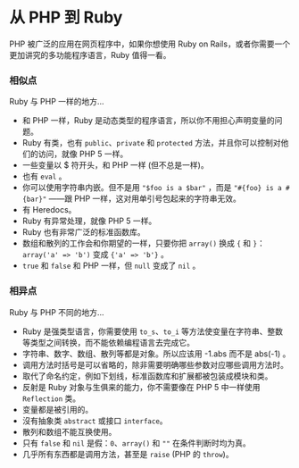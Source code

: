 # 从 PHP 到 Ruby

PHP 被广泛的应用在网页程序中，如果你想使用 Ruby on Rails，或者你需要一个更加讲究的多功能程序语言，Ruby 值得一看。

### 相似点

Ruby 与 PHP 一样的地方…

- 和 PHP 一样，Ruby 是动态类型的程序语言，所以你不用担心声明变量的问题。
- Ruby 有类，也有 `public`、`private` 和 `protected` 方法，并且你可以控制对他们的访问，就像 PHP 5 一样。
- 一些变量以 $ 符开头，和 PHP 一样 (但不总是一样)。
- 也有 `eval` 。
- 你可以使用字符串内嵌。但不是用 `"$foo is a $bar"` ，而是 `"#{foo} is a #{bar}"` ——跟 PHP 一样，这对用单引号包起来的字符串无效。
- 有 Heredocs。
- Ruby 有异常处理，就像 PHP 5 一样。
- Ruby 也有非常广泛的标准函数库。
- 数组和散列的工作会和你期望的一样，只要你把 `array()` 换成 `{` 和 `}`： `array('a' => 'b')` 变成 `{'a' => 'b'}` 。
- `true` 和 `false` 和 PHP 一样，但 `null` 变成了 `nil` 。

### 相异点

Ruby 与 PHP 不同的地方…

- Ruby 是强类型语言，你需要使用 `to_s`、`to_i` 等方法使变量在字符串、整数等类型之间转换，而不能依赖编程语言去完成它。
- 字符串、数字、数组、散列等都是对象。所以应该用 -1.abs 而不是 abs(-1) 。
- 调用方法时括号是可以省略的，除非需要明确哪些参数对应哪些调用方法时。
- 取代了命名约定，例如下划线，标准函数库和扩展都被包装成模块和类。
- 反射是 Ruby 对象与生俱来的能力，你不需要像在 PHP 5 中一样使用 `Reflection` 类。
- 变量都是被引用的。
- 沒有抽象类 `abstract` 或接口 `interface`。
- 散列和数组不能互换使用。
- 只有 `false` 和 `nil` 是假：`0`、`array()` 和 `""` 在条件判断时均为真。
- 几乎所有东西都是调用方法，甚至是 `raise` (PHP 的 `throw`)。
